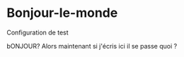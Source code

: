 # Bonjour-le-monde
Configuration de test

bONJOUR?
Alors maintenant si j'écris ici il se passe quoi ?
